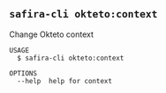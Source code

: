 <!-- order:18 -->
<!-- PLEASE! Don't edit this file, auto generated! -->

## `safira-cli okteto:context`

Change Okteto context

```
USAGE
  $ safira-cli okteto:context

OPTIONS
  --help  help for context
```

